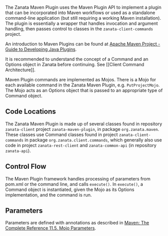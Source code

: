 The Zanata Maven Plugin uses the Maven Plugin API to implement a plugin that can be incorporated into Maven workflows or used as a standalone command-line application (but still requiring a working Maven installation). The plugin is essentially a wrapper that handles invocation and argument handling, then passes control to classes in the `zanata-client-commands` project.

An introduction to Maven Plugins can be found at [Apache Maven Project - Guide to Developing Java Plugins](http://maven.apache.org/guides/plugin/guide-java-plugin-development.html).

It is recommended to understand the concept of a Command and an Options object in Zanata before continuing. See [[Client Command Architecture]].

Maven Plugin commands are implemented as Mojos. There is a Mojo for each available command in the Zanata Maven Plugin, e.g. `PutProjectMojo`. The Mojo acts as an Options object that is passed to an appropriate type of Command object.

## Code Locations
The Zanata Maven Plugin is made up of several classes found in repository `zanata-client` project `zanata-maven-plugin`, in package `org.zanata.maven`. These classes use Command classes found in project `zanata-client-commands` in package `org.zanata.client.commands`, which generally also use code in project `zanata-rest-client` and `zanata-common-api` (in repository `zanata-api`).

## Control Flow
The Maven Plugin framework handles processing of parameters from pom.xml or the command line, and calls `execute()`. In `execute()`, a Command object is instantiated, given the Mojo as its Options implementation, and the command is run.

## Parameters
Parameters are defined with annotations as described in [Maven: The Complete Reference 11.5. Mojo Parameters](http://www.sonatype.com/books/mvnref-book/reference/writing-plugins-sect-mojo-params.html).
